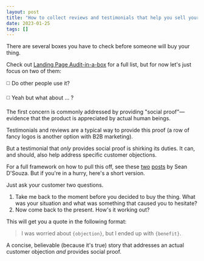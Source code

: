 ```yaml
---
layout: post
title: "How to collect reviews and testimonials that help you sell your thing"
date: 2023-01-25
tags: []
---
```


There are several boxes you have to check before someone will buy your thing. 

Check out [Landing Page Audit-in-a-box](/free) for a full list, but for now let's just focus on two of them:

◻️ Do other people use it?

◻️ Yeah but what about ... ?

The first concern is commonly addressed by providing "social proof"—evidence that the product is appreciated by actual human beings.

Testimonials and reviews are a typical way to provide this proof (a row of fancy logos is another option with B2B marketing).

But a testimonial that _only_ provides social proof is shirking its duties. It can, and should, also help address specific customer objections.

For a full framework on how to pull this off, see these [two](https://copyblogger.com/testimonials-part-1/) [posts](https://copyblogger.com/testimonials-part-2/) by Sean D'Souza. But if you're in a hurry, here's a short version.

Just ask your customer two questions.

1. Take me back to the moment before you decided to buy the thing. What was your situation and what was something that caused you to hesitate?
2. Now come back to the present. How's it working out?

This will get you a quote in the following format:

> I was worried about `{objection}`, but I ended up with `{benefit}`.

A concise, believable (because it's true) story that addresses an actual customer objection _and_ provides social proof.
